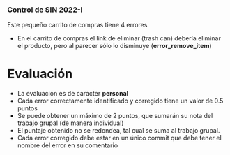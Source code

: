### Control de SIN 2022-I
Este pequeño carrito de compras tiene 4 errores
<!-- - El diseño no está tomando los estilos bootstrap implementados (**error_no_styles**) -->
<!-- - Las imágenes de los productos no se están mostrando (**error_no_show_images**) -->
<!-- - En el carrito de compras no se muestra el id del producto (**error_no_showproduct_id**) -->
- En el carrito de compras el link de eliminar (trash can) debería eliminar el producto, pero al parecer sólo lo disminuye (**error_remove_item**)

# Evaluación

- La  evaluación es de caracter **personal**
- Cada error correctamente identificado y corregido tiene un valor de 0.5 puntos
- Se puede obtener un máximo de 2 puntos, que sumarán su nota del trabajo grupal (de manera individual)
- El puntaje obtenido no se redondea, tal cual se suma al trabajo grupal.
- Cada error corregido debe estar en un único commit que debe tener el nombre del error en su comentario
